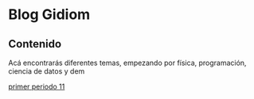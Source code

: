 # Blog Gidiom

## Contenido
Acá encontrarás diferentes temas, empezando por física, programación, ciencia de datos y dem


[primer periodo 11](./11/primer_periodo.md)

